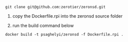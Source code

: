 
`git clone git@github.com:zerotier/zeronsd.git`

1. copy the Dockerfile.rpi into the zeronsd source folder

2. run the build command below

`docker build -t psaghelyi/zeronsd -f Dockerfile.rpi .`

